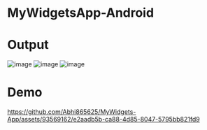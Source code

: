 # MyWidgetsApp-Android


# Output
![image](https://github.com/Abhi865625/MyWidgetsApp-Android/assets/93569162/a7fe363a-5fc7-4c08-9943-5c6091d01cfe)  ![image](https://github.com/Abhi865625/MyWidgetsApp-Android/assets/93569162/3492e89b-1080-4d00-b4f5-b95ad818f8d0)  ![image](https://github.com/Abhi865625/MyWidgetsApp-Android/assets/93569162/09bfc54e-059d-4412-893b-39b4eea383e9)


# Demo

https://github.com/Abhi865625/MyWidgets-App/assets/93569162/e2aadb5b-ca88-4d85-8047-5795bb821fd9

